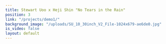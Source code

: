 ```yaml
---
title: Stewart Uoo x Heji Shin "No Tears in the Rain"
position: 3
link: "/projects/demo1/"
background_image: "/uploads/SU_10_30inch_V2_File-1024x679-ae6de0.jpg"
is_video: false
layout: default
---
```



